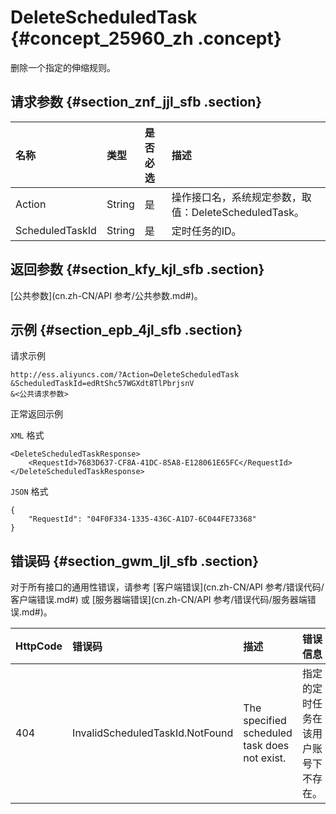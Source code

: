 # DeleteScheduledTask {#concept_25960_zh .concept}

删除一个指定的伸缩规则。

## 请求参数 {#section_znf_jjl_sfb .section}

|名称|类型|是否必选|描述|
|:-|:-|:---|:-|
|Action|String|是|操作接口名，系统规定参数，取值：DeleteScheduledTask。|
|ScheduledTaskId|String|是|定时任务的ID。|

## 返回参数 {#section_kfy_kjl_sfb .section}

[公共参数](cn.zh-CN/API 参考/公共参数.md#)。

## 示例 {#section_epb_4jl_sfb .section}

请求示例

```
http://ess.aliyuncs.com/?Action=DeleteScheduledTask
&ScheduledTaskId=edRtShc57WGXdt8TlPbrjsnV
&<公共请求参数>
```

正常返回示例

`XML` 格式

```
<DeleteScheduledTaskResponse>
    <RequestId>7683D637-CF8A-41DC-85A8-E128061E65FC</RequestId>
</DeleteScheduledTaskResponse>
```

`JSON` 格式

```
{
    "RequestId": "04F0F334-1335-436C-A1D7-6C044FE73368"
}
```

## 错误码 {#section_gwm_ljl_sfb .section}

对于所有接口的通用性错误，请参考 [客户端错误](cn.zh-CN/API 参考/错误代码/客户端错误.md#) 或 [服务器端错误](cn.zh-CN/API 参考/错误代码/服务器端错误.md#)。

|HttpCode|错误码|描述|错误信息|
|:-------|:--|:-|:---|
|404|InvalidScheduledTaskId.NotFound|The specified scheduled task does not exist.|指定的定时任务在该用户账号下不存在。|

